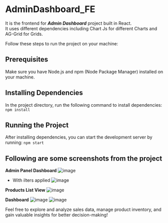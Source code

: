 # AdminDashboard_FE

It is the frontend for ***Admin Dashboard*** project built in React.  
It uses different dependencies including Chart Js for different Charts and AG-Grid for Grids.  

Follow these steps to run the project on your machine:  

## Prerequisites
Make sure you have Node.js and npm (Node Package Manager) installed on your machine.  

## Installing Dependencies
In the project directory, run the following command to install dependencies: `npm install`  

## Running the Project
After installing dependencies, you can start the development server by running: `npm start`  

## Following are some screenshots from the project
**Admin Panel Dashboard**
![image](https://github.com/Raheemrana/AdminDashboard_FE/assets/59764290/b11adb55-e5d0-4b5f-a67c-4ba92d43c465)

+ With ilters applied
![image](https://github.com/Raheemrana/AdminDashboard_FE/assets/59764290/31556eda-77ae-4f1c-b0c5-29561371cea6)

**Products List View**
![image](https://github.com/Raheemrana/AdminDashboard_FE/assets/59764290/4467d3c4-9b10-4627-90a8-72b75e33b55d)

**Dashboard**
![image](https://github.com/Raheemrana/AdminDashboard_FE/assets/59764290/2a0c5878-ceff-4f1c-877a-891e670d1738)
![image](https://github.com/Raheemrana/AdminDashboard_FE/assets/59764290/7976a45d-3523-4a33-ab0a-ae68617cc130)


Feel free to explore and analyze sales data, manage product inventory, and gain valuable insights for better decision-making!



